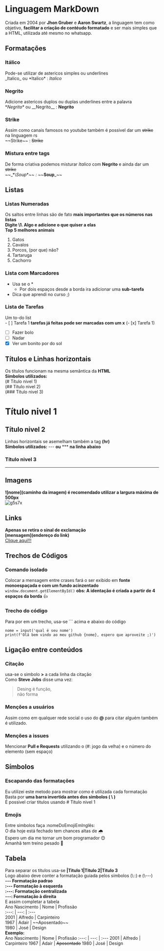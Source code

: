 # Linguagem MarkDown
Criada em 2004 por **Jhon Gruber** e **Aaron Swartz**, a linguagem tem como objetivo, **facilitar a criação de contéudo formatado** e ser mais simples que a HTML, utilizada até mesmo no whatsapp.
## Formatações 
### Itálico
Pode-se utilizar de astericos simples ou underlines                              
\_Italico_ ou \*Italico* : _Italico_ 
### Negrito
Adicione astericos duplos ou duplas underlines entre a palavra           
\**Negrito** ou \_\_Negrito__ : **Negrito**
### Strike
Assim como canais famosos no youtube também é possivel dar um ~~strike~~ na linguagem rs                
\~~Strike~~ : ~~Strike~~  
### Mistura entre tags
De forma criativa podemos misturar _Italico_ com **Negrito** e ainda dar um ~~strike~~         
\~~\_\*\\*Soup**_~~ : ~~_**Soup**_~~
## Listas 
### Listas Numeradas 
Os saltos entre linhas são de fato **mais importantes que os números nas listas**                
**Digite \1. Algo e adicione o que quiser a elas**                       
**Top 5 melhores animais**
1. Gatos
2. Cavalos
3. Porcos, (por que) não?
4. Tartaruga
5. Cachorro
### Lista com Marcadores
* Usa se o \*
  * Por dois espaços desde a borda ira adicionar uma **sub-tarefa**
* Dica que aprendi no curso ;)
### Lista de Tarefas
Um to-do list               
\- [ ] Tarefa 1 **tarefas já feitas pode ser marcadas com um x** (- [x] Tarefa 1)
- [ ] Fazer bolo
- [ ] Nadar
- [x] Ver um bonito por do sol
## Títulos e Linhas horizontais
Os títulos funcionam na mesma semântica da **HTML**            
**Símbolos utilizados:**            
(\# Título nivel 1)                    
(\## Título nivel 2)          
(\### Título nivel 3)          
# Título nivel 1
## Título nivel 2
Linhas horizontais se asemelham também a tag **(hr)**                           
**Símbolos utilizados:** \--- **ou** \*** **na linha abaixo** 
### Título nivel 3
---
## Imagens
**![nome](caminho da imagem) é recomendado utilizar a largura máxima de 500px**                              
![g5s7x](https://github.com/i2aacrom3ro/Estudo/assets/155275740/7af050f1-9268-4fb1-bdd2-4cbde012687f)
## Links
**Apenas se retira o sinal de exclamação**             
**[mensagem](endereço do link)**            
[Clique aqui!!!](https://github.com/i2aacrom3ro)

## Trechos de Códigos
### Comando isolado
Colocar a mensagem entre crases fará o ser exibido em **fonte monoespaçada e com um fundo acinzentado**
`window.document.getElementById()` **obs: A identação é criada a partir de 4 espaços da borda** 👍
### Trecho do código
Para por em um trecho, usa-se \``` acima e abaixo do código
```
nome = input('qual é seu nome')
print(f'Olá bem vindo ao meu github {nome}, espero que aproveite ;)')
```
## Ligação entre conteúdos
### Citação
usa-se o simbolo **\>** a cada linha da citação                                    
Como **Steve Jobs** disse uma vez:
> Desing é função,                                         
>  não forma
### Menções a usuários
Assim como em qualquer rede social o uso do **\@** para citar alguém também é utilizado.
### Menções a issues
Mencionar **Pull e Requests** utilizando o (#: jogo da velha) e o número do elemento (sem espaço)
## Símbolos
### Escapando das formatações
Eu utilizei este metodo para mostrar como é utilizada cada formatação                          
Basta por **uma barra invertida antes dos simbolos ( \ )**                          
É possivel criar titulos usando \# Título nivel 1                      
### Emojis
Entre símbolos faça \:nomeDoEmojiEmInglês:                 
O dia hoje está fechado tem chances altas de 🌧️                
Espero um dia me tornar um bom programador 😊             
Amanhã tem treino pesado 💪              
## Tabela
Para separar os titulos usa-se **\|Titulo 1\|Titulo 2\|Titulo 3**                              
Logo abaixo deve conter a formatação guiada pelos símbolos (\\::) e (\\---)                              
**\--- Formatação padrao**                        
**\:--- Formatação à esquerda**                    
**\:---: Formatação centralizada**                        
**\---: Formatação à direita**                     
E assim completar a tabela                    
Ano Nascimento | Nome | Profissão                 
\:---: | ---: | :---               
2001 | Alfredo | Carpinteiro             
1967 | Adair | \~~Aposentado~~               
1980 | José | Design                   
**Exemplo:**                                
Ano Nascimento | Nome | Profissão
:---: | ---: | :---
2001 | Alfredo | Carpinteiro
1967 | Adair | ~~Aposentado~~
1980 | José | Design
